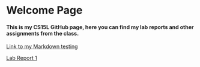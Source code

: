 # Welcome Page
#### This is my CS15L GitHub page, here you can find my lab reports and other assignments from the class.

[Link to my Markdown testing](https://peds24.github.io/cse15l-lab-reports/markdownTest.html)

[Lab Report 1](https://peds24.github.io/cse15l-lab-reports/lab-report-1-week-2.html)
